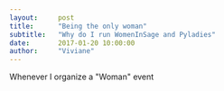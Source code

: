 ```yaml
---
layout:     post
title:      "Being the only woman"
subtitle:   "Why do I run WomenInSage and Pyladies"
date:       2017-01-20 10:00:00
author:     "Viviane"
---
```


Whenever I organize a "Woman" event 
